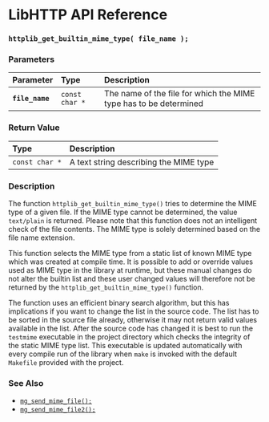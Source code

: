 # LibHTTP API Reference

### `httplib_get_builtin_mime_type( file_name );`

### Parameters

| Parameter | Type | Description |
| :--- | :--- | :--- |
|**`file_name`**|`const char *`|The name of the file for which the MIME type has to be determined|

### Return Value

| Type | Description |
| :--- | :--- |
|`const char *`|A text string describing the MIME type|

### Description

The function `httplib_get_builtin_mime_type()` tries to determine the MIME type of a given file. If the MIME type cannot be determined, the value `text/plain` is returned. Please note that this function does not an intelligent check of the file contents. The MIME type is solely determined based on the file name extension.

This function selects the MIME type from a static list of known MIME type which was created at compile time. It is possible to add or override values used as MIME type in the library at runtime, but these manual changes do not alter the builtin list and these user changed values will therefore not be returned by the `httplib_get_builtin_mime_type()` function.

The function uses an efficient binary search algorithm, but this has implications if you want to change the list in the source code. The list has to be sorted in the source file already, otherwise it may not return valid values available in the list. After the source code has changed it is best to run the `testmime` executable in the project directory which checks the integrity of the static MIME type list. This executable is updated automatically with every compile run of the library when `make` is invoked with the default `Makefile` provided with the project.

### See Also

* [`mg_send_mime_file();`](mg_send_mime_file.md)
* [`mg_send_mime_file2();`](mg_send_mime_file2.md)
